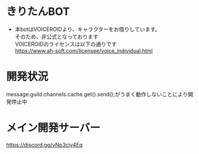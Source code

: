 # きりたんBOT
- 本botはVOICEROIDより、キャラクターをお借りしています。
<br>そのため、非公式となっております
<br>VOICEROIDのライセンスは以下の通りです
<br>https://www.ah-soft.com/licensee/voice_individual.html

# 開発状況
message.guild.channels.cache.get().send();がうまく動作しないことにより開発停止中

# メイン開発サーバー
https://discord.gg/vNp3cjy4Eq

